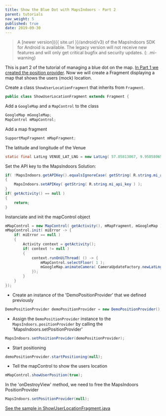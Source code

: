 ```yaml
---
title: Show the Blue Dot with MapsIndoors - Part 2
parent: tutorials
nav_weight: 5
published: true
date: 2019-09-30
---
```


> A [newer version]({{ site.url }}/android/v3) of the MapsIndoors SDK for Android is available. The legacy version will not receive new features and will only get critical bugfix and security updates.
{: .mi-warning}

This is part 2 of the tutorial of managing a blue dot on the map. [In Part 1 we created the position provider](../showuserlocationdemopositionprovider). Now we will create a Fragment displaying a map that shows the users (mock) location.

Create a class `ShowUserLocationFragment` that inherits from `Fragment`.

```java
public class ShowUserLocationFragment extends Fragment {
```

Add a `GoogleMap` and a `MapControl` to the class

```java
GoogleMap mGoogleMap;
MapControl mMapControl;
```

Add a map fragment

```java
SupportMapFragment mMapFragment;
```

The latitude and longitude of the Venue

```java
static final LatLng VENUE_LAT_LNG = new LatLng( 57.05813067, 9.95058065 );
```

Set the API key to the MapsIndoors Solution:

```java
if( !MapsIndoors.getAPIKey().equalsIgnoreCase( getString( R.string.mi_api_key ) ) )
{
    MapsIndoors.setAPIKey( getString( R.string.mi_api_key ) );
}
if( getActivity() == null )
{
    return;
}
```

Instanciate and init the mapControl object

```java
mMapControl = new MapControl( getActivity(), mMapFragment, mGoogleMap );
mMapControl.init( miError -> {
    if( miError == null )
    {
        Activity context = getActivity();
        if( context != null )
        {
            context.runOnUiThread( () -> {
                mMapControl.selectFloor( 1 );
                mGoogleMap.animateCamera( CameraUpdateFactory.newLatLngZoom( VENUE_LAT_LNG, 20f ) );
            });
        }
    }
});
```

* Create an instance of the 'DemoPositionProvider' that we defined previously

```java
DemoPositionProvider demoPositionProvider = new DemoPositionProvider();
```

* Assign the `DemoPositionProvider` instance to the `MapsIndoors.positionProvider` by calling the 'MapsIndoors.setPositionProvider'

```java
MapsIndoors.setPositionProvider(demoPositionProvider);
```

* Start positioning

```java
demoPositionProvider.startPositioning(null);
```

* Tell the mapControl to show the users location

```java
mMapControl.showUserPosition(true);
```

In the 'onDestroyView' method, we need to free the MapsIndoors PositionProvider

```java
MapsIndoors.setPositionProvider(null);
```

[See the sample in ShowUserLocationFragment.java](https://github.com/MapsIndoors/MapsIndoorsAndroid-Demo-Samples/blob/master/app/src/main/java/com/mapsindoors/showuserLocation/ShowUserLocationFragment.java)
